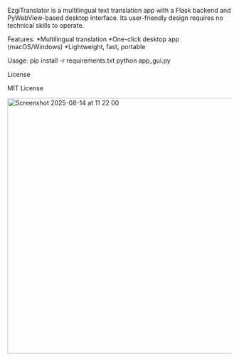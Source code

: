 EzgiTranslator is a multilingual text translation app with a Flask backend and PyWebView-based desktop interface. Its user-friendly design requires no technical skills to operate.

Features:
*Multilingual translation
*One-click desktop app (macOS/Windows)
*Lightweight, fast, portable

Usage:
pip install -r requirements.txt
python app_gui.py

License

MIT License

<img width="1059" height="574" alt="Screenshot 2025-08-14 at 11 22 00" src="https://github.com/user-attachments/assets/b440c14c-f3c9-42d2-a514-d87663b3b9c3" />
